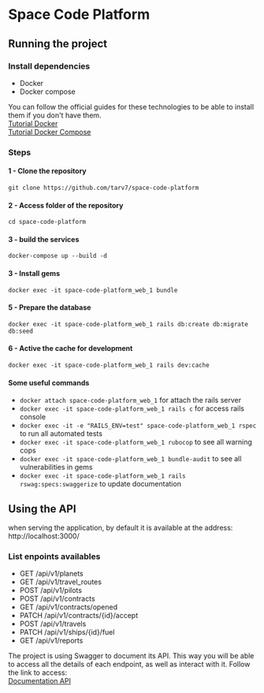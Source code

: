 # Space Code Platform

## Running the project
### Install dependencies
* Docker
* Docker compose

You can follow the official guides for these technologies to be able to install them if you don't have them.\
[Tutorial Docker](https://docs.docker.com/engine/install/ubuntu/)\
[Tutorial Docker Compose](https://docs.docker.com/compose/install/)

### Steps
#### 1 - Clone the repository
`git clone https://github.com/tarv7/space-code-platform`
#### 2 - Access folder of the repository
`cd space-code-platform`
#### 3 - build the services
`docker-compose up --build -d`
#### 3 - Install gems
`docker exec -it space-code-platform_web_1 bundle`
#### 5 - Prepare the database
`docker exec -it space-code-platform_web_1 rails db:create db:migrate db:seed`
#### 6 - Active the cache for development
`docker exec -it space-code-platform_web_1 rails dev:cache`

#### Some useful commands
* `docker attach space-code-platform_web_1` for attach the rails server
* `docker exec -it space-code-platform_web_1 rails c` for access rails console
* `docker exec -it -e "RAILS_ENV=test" space-code-platform_web_1 rspec` to run all automated tests
* `docker exec -it space-code-platform_web_1 rubocop` to see all warning cops
* `docker exec -it space-code-platform_web_1 bundle-audit` to see all vulnerabilities in gems
* `docker exec -it space-code-platform_web_1 rails rswag:specs:swaggerize` to update documentation

## Using the API
when serving the application, by default it is available at the address: http://localhost:3000/
### List enpoints availables
* GET /api/v1/planets
* GET /api/v1/travel_routes
* POST /api/v1/pilots
* POST /api/v1/contracts
* GET /api/v1/contracts/opened
* PATCH /api/v1/contracts/{id}/accept
* POST /api/v1/travels
* PATCH /api/v1/ships/{id}/fuel
* GET /api/v1/reports

The project is using Swagger to document its API. This way you will be able to access all the details of each endpoint, as well as interact with it. Follow the link to access:\
[Documentation API](http://localhost:3000/api-docs/index.html)

